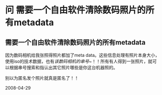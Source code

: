# 问 需要一个自由软件清除数码照片的所有metadata

## 需要一个自由软件清除数码照片的所有metadata

因为数码相机给我张照得照片都加了meta data。这些信息处理有照片本身大小，使用iso的技术数据，也有*该数码相机的串号*~！！所有有人得到一张照片，就可以根据串号搜索和指认出其它照片哪些是你这台机器照的。

别以为匿名发个照片就真是匿名了！！



2008-04-29
